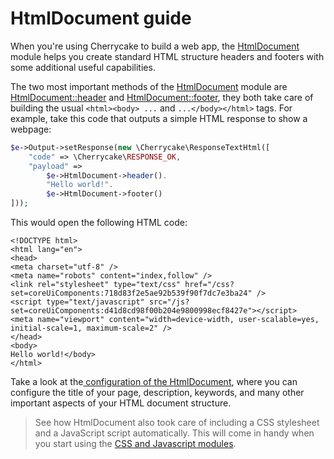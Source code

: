 # HtmlDocument guide

When you're using Cherrycake to build a web app, the [HtmlDocument](../reference/core-modules/htmldocument/) module helps you create standard HTML structure headers and footers with some additional useful capabilities.

The two most important methods of the [HtmlDocument](../reference/core-modules/htmldocument/) module are [HtmlDocument::header](../reference/core-modules/htmldocument/htmldocument-methods.md#header) and [HtmlDocument::footer](../reference/core-modules/htmldocument/htmldocument-methods.md#footer), they both take care of building the usual `<html><body> ...` and `...</body></html>` tags. For example, take this code that outputs a simple HTML response to show a webpage:

```php
$e->Output->setResponse(new \Cherrycake\ResponseTextHtml([
    "code" => \Cherrycake\RESPONSE_OK,
    "payload" =>
        $e->HtmlDocument->header().
        "Hello world!".
        $e->HtmlDocument->footer()
]));
```

This would open the following HTML code:

```markup
<!DOCTYPE html>
<html lang="en">
<head>
<meta charset="utf-8" />
<meta name="robots" content="index,follow" />
<link rel="stylesheet" type="text/css" href="/css?set=coreUiComponents:718d83f2e5ae92b539f90f7dc7e3ba24" />
<script type="text/javascript" src="/js?set=coreUiComponents:d41d8cd98f00b204e9800998ecf8427e"></script>
<meta name="viewport" content="width=device-width, user-scalable=yes, initial-scale=1, maximum-scale=2" />
</head>
<body>
Hello world!</body>
</html>
```

Take a look at the[ configuration of the HtmlDocument](../reference/core-modules/htmldocument/), where you can configure the title of your page, description, keywords, and many other important aspects of your HTML document structure.

> See how HtmlDocument also took care of including a CSS stylesheet and a JavaScript script automatically. This will come in handy when you start using the [CSS and Javascript modules](css-and-javascript-guide.md).



